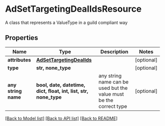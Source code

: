 # AdSetTargetingDealIdsResource

A class that represents a ValueType in a guild compliant way

## Properties
Name | Type | Description | Notes
------------ | ------------- | ------------- | -------------
**attributes** | [**AdSetTargetingDealIds**](AdSetTargetingDealIds.md) |  | [optional] 
**type** | **str, none_type** |  | [optional] 
**any string name** | **bool, date, datetime, dict, float, int, list, str, none_type** | any string name can be used but the value must be the correct type | [optional]

[[Back to Model list]](../README.md#documentation-for-models) [[Back to API list]](../README.md#documentation-for-api-endpoints) [[Back to README]](../README.md)


